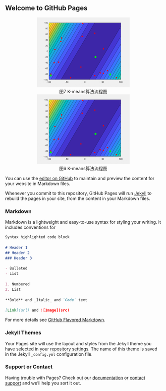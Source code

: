 ## Welcome to GitHub Pages



<tr>
    <td><center>
    <img src="images/gif/test_F1.gif" width="300" alt="F1" />
    </center>
    <center>
    图7 K-means算法流程图
    </center></td> 
    <td><center>
    <img src="images/gif/test_F1.gif" width="300" alt="F1" />
    </center>
    <center>
    图6 K-means算法流程图
    </center></td> 
<tr>





You can use the [editor on GitHub](https://github.com/Spacewe-outlook/PPE/edit/master/README.md) to maintain and preview the content for your website in Markdown files.

Whenever you commit to this repository, GitHub Pages will run [Jekyll](https://jekyllrb.com/) to rebuild the pages in your site, from the content in your Markdown files.

### Markdown

Markdown is a lightweight and easy-to-use syntax for styling your writing. It includes conventions for

```markdown
Syntax highlighted code block

# Header 1
## Header 2
### Header 3

- Bulleted
- List

1. Numbered
2. List

**Bold** and _Italic_ and `Code` text

[Link](url) and ![Image](src)
```

For more details see [GitHub Flavored Markdown](https://guides.github.com/features/mastering-markdown/).

### Jekyll Themes

Your Pages site will use the layout and styles from the Jekyll theme you have selected in your [repository settings](https://github.com/Spacewe-outlook/PPE/settings). The name of this theme is saved in the Jekyll `_config.yml` configuration file.

### Support or Contact

Having trouble with Pages? Check out our [documentation](https://help.github.com/categories/github-pages-basics/) or [contact support](https://github.com/contact) and we’ll help you sort it out.
